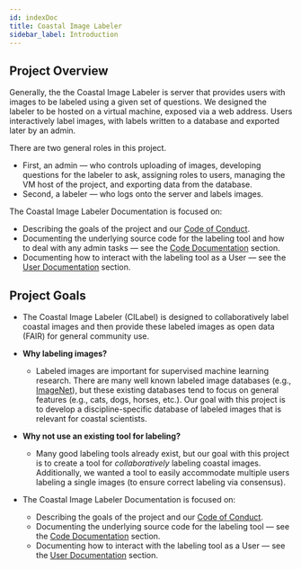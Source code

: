 ```yaml
---
id: indexDoc
title: Coastal Image Labeler
sidebar_label: Introduction
---
```

## Project Overview

Generally, the the Coastal Image Labeler is server that provides users with
images to be labeled using a given set of questions. We designed the labeler to
be hosted on a virtual machine, exposed via a web address. Users interactively
label images, with labels written to a database and exported later by an admin.

There are two general roles in this project. 
- First, an admin — who controls
uploading of images, developing questions for the labeler to ask, assigning
roles to users, managing the VM host of the project, and exporting data from
the database. 
- Second, a labeler — who logs onto the server and labels images.

The Coastal Image Labeler Documentation is focused on:
- Describing the goals of the project and our [Code of Conduct](code_of_conduct.md).
- Documenting the underlying source code for the labeling tool and how to
deal with any admin tasks — see the [Code Documentation](code_documentation/overview.md) section.
- Documenting how to interact with the labeling tool as a User — see the [User Documentation](user_documentation/overview.md) section.

## Project Goals

- The Coastal Image Labeler (CILabel) is designed to collaboratively label
coastal images and then provide these labeled images as open data (FAIR) for
general community use.

- **Why labeling images?**
    - Labeled images are important for supervised machine learning research. There are
    many well known labeled image databases (e.g., [ImageNet](http://www.image-net.org)),
    but these existing databases tend to focus on general features (e.g., cats, dogs, horses, etc.). Our goal with this project is to develop a discipline-specific
    database of labeled images that is relevant for coastal scientists.

- **Why not use an existing tool for labeling?**  
    - Many good labeling tools already exist, but our goal with this project is to
    create a tool for *collaboratively* labeling coastal images. Additionally,
    we wanted a tool to easily accommodate multiple users labeling a single
    images (to ensure correct labeling via consensus).

- The Coastal Image Labeler Documentation is focused on:
    - Describing the goals of the project and our [Code of Conduct](code_of_conduct.md).
    - Documenting the underlying source code for the labeling tool — see the [Code Documentation](code_documentation/overview.md) section.
    - Documenting how to interact with the labeling tool as a User — see the [User Documentation](user_documentation/overview.md) section.


